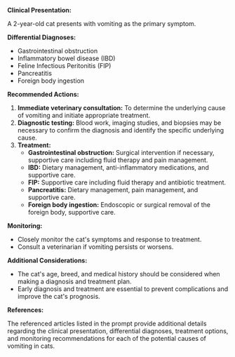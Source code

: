 **Clinical Presentation:**

A 2-year-old cat presents with vomiting as the primary symptom.

**Differential Diagnoses:**

- Gastrointestinal obstruction
- Inflammatory bowel disease (IBD)
- Feline Infectious Peritonitis (FIP)
- Pancreatitis
- Foreign body ingestion

**Recommended Actions:**

1. **Immediate veterinary consultation:** To determine the underlying cause of vomiting and initiate appropriate treatment.
2. **Diagnostic testing:** Blood work, imaging studies, and biopsies may be necessary to confirm the diagnosis and identify the specific underlying cause.
3. **Treatment:**
    - **Gastrointestinal obstruction:** Surgical intervention if necessary, supportive care including fluid therapy and pain management.
    - **IBD:** Dietary management, anti-inflammatory medications, and supportive care.
    - **FIP:** Supportive care including fluid therapy and antibiotic treatment.
    - **Pancreatitis:** Dietary management, pain management, and supportive care.
    - **Foreign body ingestion:** Endoscopic or surgical removal of the foreign body, supportive care.

**Monitoring:**

- Closely monitor the cat's symptoms and response to treatment.
- Consult a veterinarian if vomiting persists or worsens.

**Additional Considerations:**

- The cat's age, breed, and medical history should be considered when making a diagnosis and treatment plan.
- Early diagnosis and treatment are essential to prevent complications and improve the cat's prognosis.

**References:**

The referenced articles listed in the prompt provide additional details regarding the clinical presentation, differential diagnoses, treatment options, and monitoring recommendations for each of the potential causes of vomiting in cats.